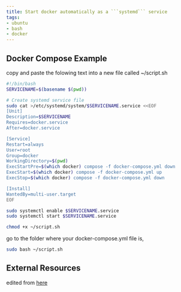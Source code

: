 ```yaml
---
title: Start docker automatically as a ```systemd``` service
tags:
- ubuntu
- bash
- docker
---
```



## Docker Compose Example

copy and paste the folowing text into a new file called ~/script.sh


```bash
#!/bin/bash
SERVICENAME=$(basename $(pwd))

# Create systemd service file
sudo cat >/etc/systemd/system/$SERVICENAME.service <<EOF
[Unit]
Description=$SERVICENAME
Requires=docker.service
After=docker.service

[Service]
Restart=always
User=root
Group=docker
WorkingDirectory=$(pwd)
ExecStartPre=$(which docker) compose -f docker-compose.yml down
ExecStart=$(which docker) compose -f docker-compose.yml up
ExecStop=$(which docker) compose -f docker-compose.yml down

[Install]
WantedBy=multi-user.target
EOF

sudo systemctl enable $SERVICENAME.service
sudo systemctl start $SERVICENAME.service
```

```bash
chmod +x ~/script.sh
```

go to the folder where your docker-compose.yml file is,

```bash
sudo bash ~/script.sh
```

## External Resources

edited from [here](https://techoverflow.net/2020/10/24/create-a-systemd-service-for-your-docker-compose-project-in-10-seconds/)
